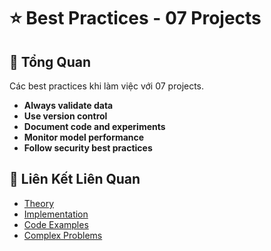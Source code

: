 # ⭐ Best Practices - 07 Projects

## 🎯 Tổng Quan

Các best practices khi làm việc với 07 projects.

- **Always validate data**
- **Use version control**
- **Document code and experiments**
- **Monitor model performance**
- **Follow security best practices**

## 🔗 Liên Kết Liên Quan

- [Theory](./THEORY_07_projects.md)
- [Implementation](./IMPLEMENTATION_07_projects.md)
- [Code Examples](./CODE_EXAMPLES_07_projects.md)
- [Complex Problems](./COMPLEX_PROBLEMS.md)
